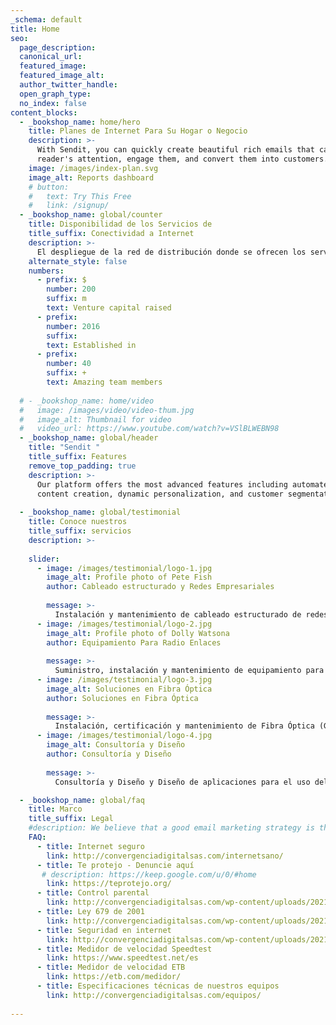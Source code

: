 ```yaml
---
_schema: default
title: Home
seo:
  page_description:
  canonical_url:
  featured_image:
  featured_image_alt:
  author_twitter_handle:
  open_graph_type:
  no_index: false
content_blocks:
  - _bookshop_name: home/hero
    title: Planes de Internet Para Su Hogar o Negocio
    description: >-
      With Sendit, you can quickly create beautiful rich emails that capture a
      reader's attention, engage them, and convert them into customers.
    image: /images/index-plan.svg
    image_alt: Reports dashboard
    # button:
    #   text: Try This Free
    #   link: /signup/
  - _bookshop_name: global/counter
    title: Disponibilidad de los Servicios de 
    title_suffix: Conectividad a Internet
    description: >-
      El despliegue de la red de distribución donde se ofrecen los servicios de conectividad a Internet por parte de Convergencia Digital esta basado en tecnología Wi-Fi de largo alcance por lo que la disponibilidad del servicio es del 99,6%.
    alternate_style: false
    numbers:
      - prefix: $
        number: 200
        suffix: m
        text: Venture capital raised
      - prefix:
        number: 2016
        suffix:
        text: Established in
      - prefix:
        number: 40
        suffix: +
        text: Amazing team members
  
  # - _bookshop_name: home/video
  #   image: /images/video/video-thum.jpg
  #   image_alt: Thumbnail for video
  #   video_url: https://www.youtube.com/watch?v=VSlBLWEBN98
  - _bookshop_name: global/header
    title: "Sendit "
    title_suffix: Features
    remove_top_padding: true
    description: >-
      Our platform offers the most advanced features including automated email
      content creation, dynamic personalization, and customer segmentation.
  
  - _bookshop_name: global/testimonial
    title: Conoce nuestros 
    title_suffix: servicios
    description: >-
      
    slider:
      - image: /images/testimonial/logo-1.jpg
        image_alt: Profile photo of Pete Fish
        author: Cableado estructurado y Redes Empresariales
        
        message: >-
          Instalación y mantenimiento de cableado estructurado de redes de telecomunicaciones. Instalación y Mantenimiento de redes empresariales. Instalación y Gestión de Zonas Wi-fi.
      - image: /images/testimonial/logo-2.jpg
        image_alt: Profile photo of Dolly Watsona
        author: Equipamiento Para Radio Enlaces
        
        message: >-
          Suministro, instalación y mantenimiento de equipamiento para radio enlace PtP y PtMP aplicado a proyectos corporativos o gubernamentales.
      - image: /images/testimonial/logo-3.jpg
        image_alt: Soluciones en Fibra Óptica
        author: Soluciones en Fibra Óptica
         
        message: >-
          Instalación, certificación y mantenimiento de Fibra Óptica (GPON/AON)
      - image: /images/testimonial/logo-4.jpg
        image_alt: Consultoría y Diseño
        author: Consultoría y Diseño
         
        message: >-
          Consultoría y Diseño y Diseño de aplicaciones para el uso del Internet de las cosas (IoT) en proyectos de domótica e inmótica, ahorro energético, seguridad, telegestión y accesibilidad para casas Inteligentes.

  - _bookshop_name: global/faq
    title: Marco
    title_suffix: Legal
    #description: We believe that a good email marketing strategy is the key to growth. So we’re helping you grow your business with tools and resources that make email marketing easy.
    FAQ:
      - title: Internet seguro
        link: http://convergenciadigitalsas.com/internetsano/
      - title: Te protejo - Denuncie aquí
       # description: https://keep.google.com/u/0/#home
        link: https://teprotejo.org/
      - title: Control parental
        link: http://convergenciadigitalsas.com/wp-content/uploads/2021/01/Control-Parental.pdf
      - title: Ley 679 de 2001
        link: http://convergenciadigitalsas.com/wp-content/uploads/2021/01/LEY-679-DE-2001.pdf
      - title: Seguridad en internet
        link: http://convergenciadigitalsas.com/wp-content/uploads/2021/01/Seguridad-en-Internet.pdf
      - title: Medidor de velocidad Speedtest
        link: https://www.speedtest.net/es
      - title: Medidor de velocidad ETB
        link: https://etb.com/medidor/
      - title: Especificaciones técnicas de nuestros equipos
        link: http://convergenciadigitalsas.com/equipos/
    
---
```

